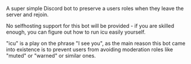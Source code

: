 A super simple Discord bot to preserve a users roles when they leave the server and rejoin.

No selfhosting support for this bot will be provided - if you are skilled enough, you can figure out how to run icu 
easily yourself.

"icu" is a play on the phrase "I see you", as the main reason this bot came into existence is to prevent users from 
avoiding moderation roles like "muted" or "warned" or similar ones.
